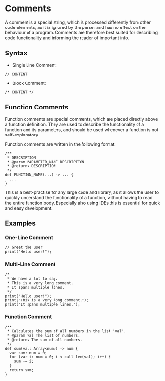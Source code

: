 # Comments

A comment is a special string, which is processed differently from other code elements, as it is ignored by the parser
and has no effect on the behaviour of a program. Comments are therefore best suited for describing code functionality
and informing the reader of important info.

## Syntax

- Single Line Comment:
```kipper
// CONTENT
```
- Block Comment:
```kipper
/* CONTENT */
```

## Function Comments

Function comments are special comments, which are placed directly above a function definition.
They are used to describe the functionality of a function and its parameters, and should be
used whenever a function is not self-explanatory.

Function comments are written in the following format:
```kipper
/**
 * DESCRIPTION
 * @param PARAMETER_NAME DESCRIPTION
 * @returns DESCRIPTION
 */
def FUNCTION_NAME(...) -> ... {
  ...
}
```

This is a best-practise for any large code and library, as it allows the user to quickly understand the functionality
of a function, without having to read the entire function body. Especially also using IDEs this is essential for quick
and easy development.

## Examples

### One-Line Comment

```kipper
// Greet the user
print("Hello user!");
```

### Multi-Line Comment

```kipper
/*
 * We have a lot to say.
 * This is a very long comment.
 * It spans multiple lines.
 */
print("Hello user!");
print("This is a very long comment.");
print("It spans multiple lines.");
```

### Function Comment

```kipper
/**
 * Calculates the sum of all numbers in the list 'val'.
 * @param val The list of numbers.
 * @returns The sum of all numbers.
 */
def sum(val: Array<num>) -> num {
  var sum: num = 0;
  for (var i: num = 0; i < call len(val); i++) {
    sum += i;
  }
  return sum;
}
```
